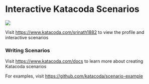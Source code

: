 # Interactive Katacoda Scenarios

[![](http://shields.katacoda.com/katacoda/srinath1882/count.svg)](https://www.katacoda.com/srinath1882 "Get your profile on Katacoda.com")

Visit https://www.katacoda.com/srinath1882 to view the profile and interactive scenarios

### Writing Scenarios
Visit https://www.katacoda.com/docs to learn more about creating Katacoda scenarios

For examples, visit https://github.com/katacoda/scenario-example
